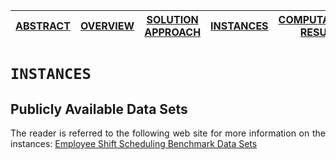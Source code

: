 [ABSTRACT](/README.md) | [OVERVIEW](/Overview/README.md)  | [SOLUTION APPROACH](/SolutionApproach/README.md)  | [INSTANCES](/Instances/README.md)  | [COMPUTATIONAL RESULTS](/ComputationalResults/README.md)
------------- | ------------- | ------------- | ------------- | -------------

`INSTANCES`
====================
## Publicly Available Data Sets

<p align="justify"> The reader is referred to the following web site for more information on the instances: <a target="_blank" href="http://www.schedulingbenchmarks.org/">Employee Shift Scheduling Benchmark Data Sets</a></p>
